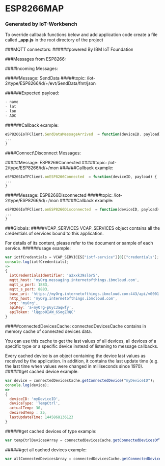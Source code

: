 # ESP8266MAP
### Generated by IoT-Workbench
To override callback functions below and add application code create a file called **_app.js** in the root directory of the project









###MQTT connectors:
######powered By IBM IoT Foundation

###Messages from ESP8266:

####Incoming Messages:

#####Message: SendData
#####topic: /iot-2/type/ESP8266/id/+/evt/SendData/fmt/json

######Expected payload: 
```javascript
- name
- lat
- lon
- ADC
```
######Callback example: 
```javascript
eSP8266IoTFClient.SendDataMessageArrived  = function(deviceID, payload) {
...
}
```



####Connect\Disconnect Messages:

#####Message: ESP8266Connected
#####topic: /iot-2/type/ESP8266/id/+/mon
######Callback example: 
```javascript
eSP8266IoTFClient.onESP8266Connected  = function(deviceID, payload) {
...
}
```

#####Message: ESP8266Disconnected
#####topic: /iot-2/type/ESP8266/id/+/mon
######Callback example: 
```javascript
eSP8266IoTFClient.onESP8266Disconnected  = function(deviceID, payload) {
...
}
```





###Globals:
#####VCAP_SERVICES
VCAP_SERVICES object contains all the credentials of services bound to
this application.

For details of its content, please refer to
the document or sample of each service.
######usage example:
```javascript
var iotfCredentials = VCAP_SERVICES["iotf-service"][0]["credentials"];
console.log(iotfCredentials);
=>
{ 
  iotCredentialsIdentifier: 'a2xxk39sl6r5',
  mqtt_host: 'myOrg.messaging.internetofthings.ibmcloud.com',
  mqtt_u_port: 1883,
  mqtt_s_port: 8883,
  base_uri: 'https://myOrg.internetofthings.ibmcloud.com:443/api/v0001',
  http_host: 'myOrg.internetofthings.ibmcloud.com',
  org: 'myOrg',
  apiKey: 'a-myOrg-p6yc3aqwfy',
  apiToken: 'lQgpoOIAW_6SogZRQC'
}

```



#####connectedDevicesCache:
connectedDevicesCache contains in memory cache of connected devices data. 

You can use this cache to get the last values of all devices, all devices of a specific type or a specific device
instead of listening to message callbacks.

Every cached device is an object containing the device last values as received by the application.
In addition, it contains the last update time (e.g. the last time when values were changed in milliseconds since 1970). 
######get cached device example:
```javascript
var device = connectedDevicesCache.getConnectedDevice("myDeviceID");
console.log(device);
=>
{ 
  deviceID: 'myDeviceID',
  deviceType: 'TempCtrl',
  actualTemp: 30,
  desiredTemp : 25,
  lastUpdateTime: 1445868136123
}

```
######get cached devices of type example:
```javascript
var tempCtrlDevicesArray = connectedDevicesCache.getConnectedDevicesOfType("TempCtrl");

```
######get all cached devices example:
```javascript
var allConnectedDevicesArray = connectedDevicesCache.getConnectedDevices();

```

